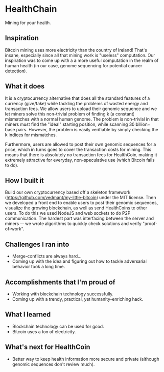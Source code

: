 # HealthChain

Mining for your health.

## Inspiration

Bitcoin mining uses more electricity than the country of Ireland! That's insane, especially since all that mining work is "useless" computation.  Our inspiration was to come up with a a more useful computation in the realm of human health (in our case, genome sequencing for potential cancer detection).

## What it does

It is a cryptocurrency alternative that does all the standard features of a currency (give/take) while tackling the problems of wasted energy and transaction fees.  We allow users to upload their genomic sequence and we let miners solve this non-trivial problem of finding k (a constant) mismatches with a normal human genome.  The problem is non-trivial in that miners must find the "ideal" starting position, while scanning 30 billion+ base pairs.  However, the problem is easily verifiable by simply checking the k indices for mismatches.

Furthermore, users are allowed to post their own genomic sequences for a price, which in turns goes to cover the transaction costs for mining.  This means that there is absolutely no transaction fees for HealthCoin, making it extremely attractive for everyday, non-speculative use (which Bitcoin fails to do).

## How I built it

Build our own cryptocurrency based off a skeleton framework (https://github.com/vedmant/my-little-bitcoin) under the MIT license.  Then we developed a front end to enable users to post their genomic sequences, visualize the growing blockchain, as well as send HealthCoins to other users.  To do this we used NodeJS and web sockets to do P2P communication.  The hardest part was interfacing between the server and miners -- we wrote algorithms to quickly check solutions and verify "proof-of-work".

## Challenges I ran into

* Merge-conflicts are always hard...
* Coming up with the idea and figuring out how to tackle adversarial behavior took a long time.

## Accomplishments that I'm proud of

* Working with blockchain technology successfully.
* Coming up with a trendy, practical, yet humanity-enriching hack.

## What I learned

* Blockchain technology can be used for good.
* Bitcoin uses a ton of electricity.

## What's next for HealthCoin

* Better way to keep health information more secure and private (although genomic sequences don't review much).
